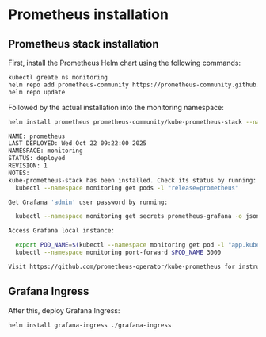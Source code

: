 # Prometheus installation

## Prometheus stack installation

First, install the Prometheus Helm chart using the following commands:

```sh
kubectl greate ns monitoring
helm repo add prometheus-community https://prometheus-community.github.io/helm-charts
helm repo update
```

Followed by the actual installation into the monitoring namespace:
  
```sh
helm install prometheus prometheus-community/kube-prometheus-stack --namespace monitoring

NAME: prometheus
LAST DEPLOYED: Wed Oct 22 09:22:00 2025
NAMESPACE: monitoring
STATUS: deployed
REVISION: 1
NOTES:
kube-prometheus-stack has been installed. Check its status by running:
  kubectl --namespace monitoring get pods -l "release=prometheus"

Get Grafana 'admin' user password by running:

  kubectl --namespace monitoring get secrets prometheus-grafana -o jsonpath="{.data.admin-password}" | base64 -d ; echo

Access Grafana local instance:

  export POD_NAME=$(kubectl --namespace monitoring get pod -l "app.kubernetes.io/name=grafana,app.kubernetes.io/instance=prometheus" -oname)
  kubectl --namespace monitoring port-forward $POD_NAME 3000

Visit https://github.com/prometheus-operator/kube-prometheus for instructions on how to create & configure Alertmanager and Prometheus instances using the Operator.

```

## Grafana Ingress

After this, deploy Grafana Ingress:

```
helm install grafana-ingress ./grafana-ingress
```
